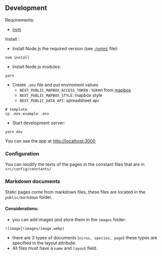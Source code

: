 ## Development

Requirements:

- [nvm](https://github.com/creationix/nvm)

Install :

- Install Node.js the required version (see [.nvmrc](.nvmrc) file):

```shell
nvm install
```

- Install Node.js modules:

```shell
yarn
```

- Create `.env` file and put enviroment values
  - `NEXT_PUBLIC_MAPBOX_ACCESS_TOKEN` : token from [mapbox](https://docs.mapbox.com/help/getting-started/access-tokens/)
  - `NEXT_PUBLIC_MAPBOX_STYLE`: mapbox style
  - `NEXT_PUBLIC_DATA_API`: spreadsheet api

```shell
# template
cp .env.example .env
```

- Start development server:

```shell
yarn dev
```

You can see the app at [http://localhost:3000](http://localhost:3000)

### Configuration

You can modify the texts of the pages in the constant files that are in `src/config/constants/`

### Markdown documents

Static pages come from markdown files, these files are located in the `public/markdown` folder.

#### Considerations:

- you can add images and store them in the `images` folder:

```text
![image](images/image.webp)
```

- there are 3 types of documents (`virus, species, page`) these types are specified in the layout attribute.
- All files must have a `name` and `layout` field.
